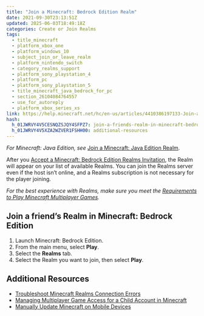 ```yaml
---
title: "Join a Minecraft: Bedrock Edition Realm"
date: 2021-09-30T23:13:51Z
updated: 2025-06-03T18:49:18Z
categories: Create or Join Realms
tags:
  - title_minecraft
  - platform_xbox_one
  - platform_windows_10
  - subject_join_or_leave_realm
  - platform_nintendo_switch
  - category_realms_support
  - platform_sony_playstation_4
  - platform_pc
  - platform_sony_playstation_5
  - title_minecraft_java_bedrock_for_pc
  - section_26104084764557
  - use_for_autoreply
  - platform_xbox_series_xs
link: https://help.minecraft.net/hc/en-us/articles/4410386197133-Join-a-Minecraft-Bedrock-Edition-Realm
hash:
  h_01JWRVY4V5CESNQZSJQY4SFPZ7: join-a-friends-realm-in-minecraft-bedrock-edition
  h_01JWRVY4V5XZA2WZVER1FSHH00: additional-resources
---
```


*For Minecraft: Java Edition, see* [Join a Minecraft: Java Edition Realm](./Join-a-Minecraft-Java-Edition-Realm.md).

After you [Accept a Minecraft: Bedrock Edition Realms Invitation](./Accept-a-Minecraft-Bedrock-Edition-Realms-Invitation.md), the Realm will appear on your list of available Realms. You can join the Realms server even if the host isn’t online, and a Realms subscription is not necessary for the player joining.

*For the best experience with Realms, make sure you meet the [Requirements to Play Minecraft Multiplayer Games](../Multiplayer-Support/Requirements-to-Play-Minecraft-Multiplayer-Games.md).*

## Join a friend’s Realm in Minecraft: Bedrock Edition

1.  Launch Minecraft: Bedrock Edition.
2.  From the main menu, select **Play**.
3.  Select the **Realms** tab.
4.  Select the Realm you want to join, then select **Play**.

## Additional Resources

- [Troubleshoot Minecraft Realms Connection Errors](../Troubleshoot-Minecraft-Realms/Troubleshoot-Minecraft-Realms-Connection-Errors.md)
- [Managing Multiplayer Game Access for a Child Account in Minecraft](../Account-Settings/Managing-Multiplayer-Game-Access-for-a-Child-Account-in-Minecraft.md)
- [Manually Update Minecraft on Mobile Devices](../Download-Install/Manually-Update-Minecraft-on-Mobile-Devices.md)
